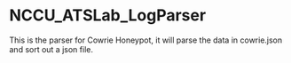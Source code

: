 # NCCU_ATSLab_LogParser
This is the parser for Cowrie Honeypot, it will parse the data in cowrie.json and sort out a json file.
